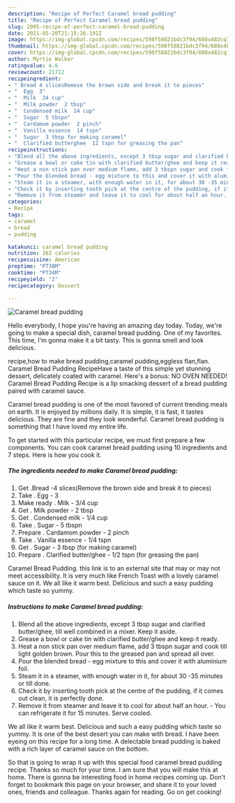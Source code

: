 ```yaml
---
description: "Recipe of Perfect Caramel bread pudding"
title: "Recipe of Perfect Caramel bread pudding"
slug: 2095-recipe-of-perfect-caramel-bread-pudding
date: 2021-05-20T21:15:26.191Z
image: https://img-global.cpcdn.com/recipes/598f58821bdc3f94/680x482cq70/caramel-bread-pudding-recipe-main-photo.jpg
thumbnail: https://img-global.cpcdn.com/recipes/598f58821bdc3f94/680x482cq70/caramel-bread-pudding-recipe-main-photo.jpg
cover: https://img-global.cpcdn.com/recipes/598f58821bdc3f94/680x482cq70/caramel-bread-pudding-recipe-main-photo.jpg
author: Myrtie Walker
ratingvalue: 4.6
reviewcount: 21712
recipeingredient:
- " Bread 4 slicesRemove the brown side and break it to pieces"
- "  Egg  3"
- "  Milk  34 cup"
- "  Milk powder  2 tbsp"
- "  Condensed milk  14 cup"
- "  Sugar  5 tbspn"
- "  Cardamom powder  2 pinch"
- "  Vanilla essence  14 tspn"
- "  Sugar  3 tbsp for making caramel"
- "  Clarified butterghee  12 tspn for greasing the pan"
recipeinstructions:
- "Blend all the above ingredients, except 3 tbsp sugar and clarified butter/ghee, till well combined in a mixer. Keep it aside."
- "Grease a bowl or cake tin with clarified butter/ghee and keep it ready."
- "Heat a non stick pan over medium flame, add 3 tbspn sugar and cook till light golden brown. Pour this to the greased pan and spread all over."
- "Pour the blended bread - egg mixture to this and cover it with aluminium foil."
- "Steam it in a steamer, with enough water in it, for about 30 -35 minutes or till done."
- "Check it by inserting tooth pick at the centre of the pudding, if it comes out clean, it is perfectly done."
- "Remove it from steamer and leave it to cool for about half an hour. You can refrigerate it for 15 minutes. Serve cooled."
categories:
- Recipe
tags:
- caramel
- bread
- pudding

katakunci: caramel bread pudding 
nutrition: 263 calories
recipecuisine: American
preptime: "PT30M"
cooktime: "PT34M"
recipeyield: "2"
recipecategory: Dessert

---
```



![Caramel bread pudding](https://img-global.cpcdn.com/recipes/598f58821bdc3f94/680x482cq70/caramel-bread-pudding-recipe-main-photo.jpg)

Hello everybody, I hope you're having an amazing day today. Today, we're going to make a special dish, caramel bread pudding. One of my favorites. This time, I'm gonna make it a bit tasty. This is gonna smell and look delicious.

recipe,how to make bread pudding,caramel pudding,eggless flan,flan. Caramel Bread Pudding RecipeHave a taste of this simple yet stunning dessert, delicately coated with caramel. Here&#39;s a bonus: NO OVEN NEEDED! Caramel Bread Pudding Recipe is a lip smacking dessert of a bread pudding paired with caramel sauce.

Caramel bread pudding is one of the most favored of current trending meals on earth. It is enjoyed by millions daily. It is simple, it is fast, it tastes delicious. They are fine and they look wonderful. Caramel bread pudding is something that I have loved my entire life.


To get started with this particular recipe, we must first prepare a few components. You can cook caramel bread pudding using 10 ingredients and 7 steps. Here is how you cook it.

<!--inarticleads1-->

##### The ingredients needed to make Caramel bread pudding:

1. Get  .Bread -4 slices(Remove the brown side and break it to pieces)
1. Take  . Egg - 3
1. Make ready  . Milk - 3/4 cup
1. Get  . Milk powder - 2 tbsp
1. Get  . Condensed milk - 1/4 cup
1. Take  . Sugar - 5 tbspn
1. Prepare  . Cardamom powder - 2 pinch
1. Take  . Vanilla essence - 1/4 tspn
1. Get  . Sugar - 3 tbsp (for making caramel)
1. Prepare  . Clarified butter/ghee - 1/2 tspn (for greasing the pan)


Caramel Bread Pudding. this link is to an external site that may or may not meet accessibility. It is very much like French Toast with a lovely caramel sauce on it. We all like it warm best. Delicious and such a easy pudding which taste so yummy. 

<!--inarticleads2-->

##### Instructions to make Caramel bread pudding:

1. Blend all the above ingredients, except 3 tbsp sugar and clarified butter/ghee, till well combined in a mixer. Keep it aside.
1. Grease a bowl or cake tin with clarified butter/ghee and keep it ready.
1. Heat a non stick pan over medium flame, add 3 tbspn sugar and cook till light golden brown. Pour this to the greased pan and spread all over.
1. Pour the blended bread - egg mixture to this and cover it with aluminium foil.
1. Steam it in a steamer, with enough water in it, for about 30 -35 minutes or till done.
1. Check it by inserting tooth pick at the centre of the pudding, if it comes out clean, it is perfectly done.
1. Remove it from steamer and leave it to cool for about half an hour. - You can refrigerate it for 15 minutes. Serve cooled.


We all like it warm best. Delicious and such a easy pudding which taste so yummy. It is one of the best desert you can make with bread. I have been eyeing on this recipe for a long time. A delectable bread pudding is baked with a rich layer of caramel sauce on the bottom. 

So that is going to wrap it up with this special food caramel bread pudding recipe. Thanks so much for your time. I am sure that you will make this at home. There is gonna be interesting food in home recipes coming up. Don't forget to bookmark this page on your browser, and share it to your loved ones, friends and colleague. Thanks again for reading. Go on get cooking!
